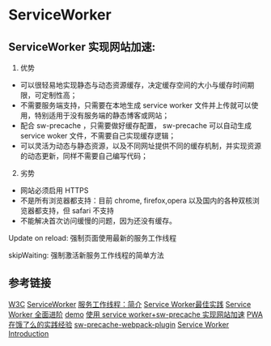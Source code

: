 # ServiceWorker

## ServiceWorker 实现网站加速:
1. 优势
* 可以很轻易地实现静态与动态资源缓存，决定缓存空间的大小与缓存时间期限，可定制性高；
* 不需要服务端支持，只需要在本地生成 service worker 文件并上传就可以使用，特别适用于没有服务端的静态博客或网站；
* 配合 sw-precache ，只需要做好缓存配置， sw-precache 可以自动生成 service woker 文件，不需要自己实现缓存逻辑；
* 可以灵活为动态与静态资源，以及不同网址提供不同的缓存机制，并实现资源的动态更新，同样不需要自己编写代码；

2. 劣势
* 网站必须启用 HTTPS
* 不是所有浏览器都支持：目前 chrome, firefox,opera 以及国内的各种双核浏览器都支持，但 safari 不支持
* 不能解决首次访问缓慢的问题，因为还没有缓存。




Update on reload: 强制页面使用最新的服务工作线程



skipWaiting: 强制激活新服务工作线程的简单方法














## 参考链接
[W3C](https://w3c.github.io/ServiceWorker/)
[ServiceWorker](https://jakearchibald.com/2014/offline-cookbook/)
[服务工作线程：简介](https://developers.google.com/web/fundamentals/getting-started/primers/service-workers?hl=zh-cn)
[Service Worker最佳实践](https://x5.tencent.com/tbs/guide/serviceworker.html)
[Service Worker 全面进阶](https://www.qcloud.com/community/article/532600001489391622)
[demo](https://nzv3tos3n.qnssl.com/message/msg-demo.html)
[使用 service worker+sw-precache 实现网站加速](https://www.v2ex.com/t/331086)
[PWA 在饿了么的实践经验](https://zhuanlan.zhihu.com/p/25800461)
[sw-precache-webpack-plugin](https://github.com/goldhand/sw-precache-webpack-plugin)
[Service Worker Introduction](https://jbmoelker.github.io/serviceworker-introduction/steps/)


